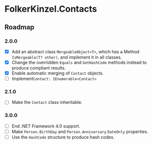 ﻿# FolkerKinzel.Contacts
## Roadmap

### 2.0.0
- [x] Add an abstract class `MergeableObject<T>`, which has a Method `IsMergeable(T? other)`, and implement it in all classes. 
- [x] Change the overridden `Equals` and `GetHashCode` methods instead to produce compliant results.
- [x] Enable automatic merging of `Contact` objects.
- [ ] Implement`Contact: IEnumerable<Contact>`

### 2.1.0
- [ ] Make the `Contact` class inheritable.

### 3.0.0
- [ ] End .NET Framework 4.0 support.
- [ ] Make `Person.BirthDay` and `Person.Anniversary`  `DateOnly` properties.
- [ ] Use the `HashCode` structure to produce hash codes.